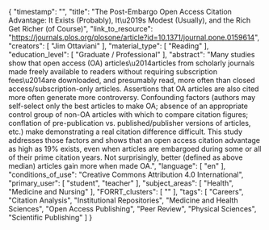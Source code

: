 {
    "timestamp": "",
    "title": "The Post-Embargo Open Access Citation Advantage: It Exists (Probably), It\u2019s Modest (Usually), and the Rich Get Richer (of Course)",
    "link_to_resource": "https://journals.plos.org/plosone/article?id=10.1371/journal.pone.0159614",
    "creators": [
        "Jim Ottaviani"
    ],
    "material_type": [
        "Reading"
    ],
    "education_level": [
        "Graduate / Professional"
    ],
    "abstract": "Many studies show that open access (OA) articles\u2014articles from scholarly journals made freely available to readers without requiring subscription fees\u2014are downloaded, and presumably read, more often than closed access/subscription-only articles. Assertions that OA articles are also cited more often generate more controversy. Confounding factors (authors may self-select only the best articles to make OA; absence of an appropriate control group of non-OA articles with which to compare citation figures; conflation of pre-publication vs. published/publisher versions of articles, etc.) make demonstrating a real citation difference difficult. This study addresses those factors and shows that an open access citation advantage as high as 19% exists, even when articles are embargoed during some or all of their prime citation years. Not surprisingly, better (defined as above median) articles gain more when made OA.",
    "language": [
        "en"
    ],
    "conditions_of_use": "Creative Commons Attribution 4.0 International",
    "primary_user": [
        "student",
        "teacher"
    ],
    "subject_areas": [
        "Health",
        "Medicine and Nursing"
    ],
    "FORRT_clusters": [
        ""
    ],
    "tags": [
        "Careers",
        "Citation Analysis",
        "Institutional Repositories",
        "Medicine and Health Sciences",
        "Open Access Publishing",
        "Peer Review",
        "Physical Sciences",
        "Scientific Publishing"
    ]
}